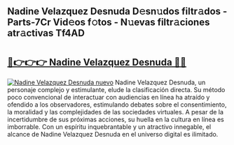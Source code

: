 ## Nadine Velazquez Desnuda D𝚎sn𝚞dos filtr𝚊dos - Parts-7Cr Vid𝚎os f𝚘tos - N𝚞evas filtr𝚊ciones atr𝚊ctivas Tf4AD

# <h2><a href="http://mb5uk4j.tromn.icu/?c=Nadine+Velazquez+Desnuda">🔗👉👉👉 Nadine Velazquez Desnuda 🔗🔗</a></h2>

[![Nadine Velazquez Desnuda nuevo](https://i.imgur.com/pEAQMta.gif)](http://mb5uk4j.tromn.icu/?c=Nadine+Velazquez+Desnuda)
Nadine Velazquez Desnuda, un personaje complejo y estimulante, elude la clasificación directa. Su método poco convencional de interactuar con audiencias en línea ha atraído y ofendido a los observadores, estimulando debates sobre el consentimiento, la moralidad y las complejidades de las sociedades virtuales. A pesar de la incertidumbre de sus próximas acciones, su huella en la cultura en línea es imborrable. Con un espíritu inquebrantable y un atractivo innegable, el alcance de Nadine Velazquez Desnuda en el universo digital es ilimitado.
